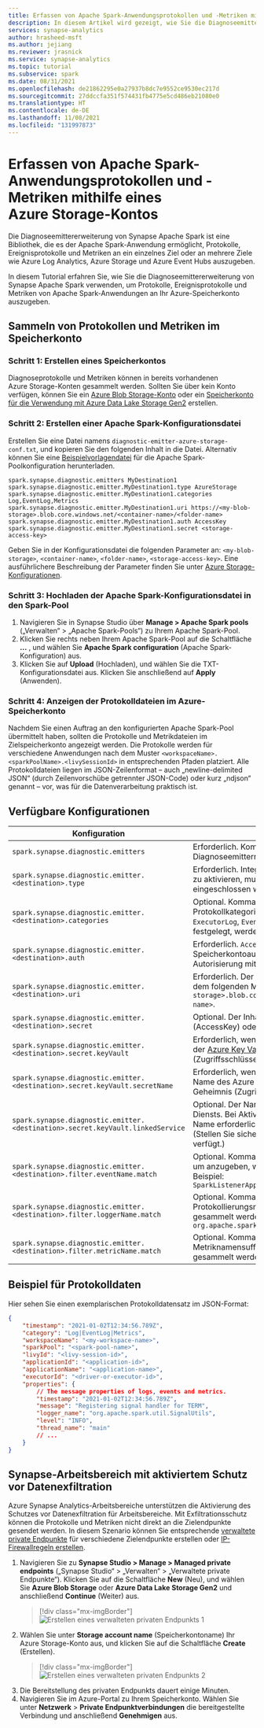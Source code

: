 ```yaml
---
title: Erfassen von Apache Spark-Anwendungsprotokollen und -Metriken mithilfe eines Azure Storage-Kontos
description: In diesem Artikel wird gezeigt, wie Sie die Diagnoseemittererweiterung von Synapse Spark verwenden, um Protokolle, Ereignisprotokolle und Metriken zu sammeln, und Sie erfahren, wie Sie die Grafana-Dashboards integrieren.
services: synapse-analytics
author: hrasheed-msft
ms.author: jejiang
ms.reviewer: jrasnick
ms.service: synapse-analytics
ms.topic: tutorial
ms.subservice: spark
ms.date: 08/31/2021
ms.openlocfilehash: de21862295e0a27937b8dc7e9552ce9530ec217d
ms.sourcegitcommit: 27ddccfa351f574431fb4775e5cd486eb21080e0
ms.translationtype: HT
ms.contentlocale: de-DE
ms.lasthandoff: 11/08/2021
ms.locfileid: "131997873"
---
```

# <a name="collect-your-apache-spark-applications-logs-and-metrics-using-azure-storage-account"></a>Erfassen von Apache Spark-Anwendungsprotokollen und -Metriken mithilfe eines Azure Storage-Kontos

Die Diagnoseemittererweiterung von Synapse Apache Spark ist eine Bibliothek, die es der Apache Spark-Anwendung ermöglicht, Protokolle, Ereignisprotokolle und Metriken an ein einzelnes Ziel oder an mehrere Ziele wie Azure Log Analytics, Azure Storage und Azure Event Hubs auszugeben. 

In diesem Tutorial erfahren Sie, wie Sie die Diagnoseemittererweiterung von Synapse Apache Spark verwenden, um Protokolle, Ereignisprotokolle und Metriken von Apache Spark-Anwendungen an Ihr Azure-Speicherkonto auszugeben.

## <a name="collect-logs-and-metrics-to-storage-account"></a>Sammeln von Protokollen und Metriken im Speicherkonto

### <a name="step-1-create-a-storage-account"></a>Schritt 1: Erstellen eines Speicherkontos

Diagnoseprotokolle und Metriken können in bereits vorhandenen Azure Storage-Konten gesammelt werden. Sollten Sie über kein Konto verfügen, können Sie ein [Azure Blob Storage-Konto](../../storage/common/storage-account-create.md) oder ein [Speicherkonto für die Verwendung mit Azure Data Lake Storage Gen2](../../storage/blobs/create-data-lake-storage-account.md) erstellen.

### <a name="step-2-create-an-apache-spark-configuration-file"></a>Schritt 2: Erstellen einer Apache Spark-Konfigurationsdatei

Erstellen Sie eine Datei namens `diagnostic-emitter-azure-storage-conf.txt`, und kopieren Sie den folgenden Inhalt in die Datei. Alternativ können Sie eine [Beispielvorlagendatei](https://go.microsoft.com/fwlink/?linkid=2169375) für die Apache Spark-Poolkonfiguration herunterladen.

```
spark.synapse.diagnostic.emitters MyDestination1
spark.synapse.diagnostic.emitter.MyDestination1.type AzureStorage
spark.synapse.diagnostic.emitter.MyDestination1.categories Log,EventLog,Metrics
spark.synapse.diagnostic.emitter.MyDestination1.uri https://<my-blob-storage>.blob.core.windows.net/<container-name>/<folder-name>
spark.synapse.diagnostic.emitter.MyDestination1.auth AccessKey
spark.synapse.diagnostic.emitter.MyDestination1.secret <storage-access-key>
```

Geben Sie in der Konfigurationsdatei die folgenden Parameter an: `<my-blob-storage>`, `<container-name>`, `<folder-name>`, `<storage-access-key>`.
Eine ausführlichere Beschreibung der Parameter finden Sie unter [Azure Storage-Konfigurationen](#available-configurations).

### <a name="step-3-upload-the-apache-spark-configuration-file-to-spark-pool"></a>Schritt 3: Hochladen der Apache Spark-Konfigurationsdatei in den Spark-Pool

1. Navigieren Sie in Synapse Studio über **Manage > Apache Spark pools** („Verwalten“ > „Apache Spark-Pools“) zu Ihrem Apache Spark-Pool.
1. Klicken Sie rechts neben Ihrem Apache Spark-Pool auf die Schaltfläche **...** , und wählen Sie **Apache Spark configuration** (Apache Spark-Konfiguration) aus.
1. Klicken Sie auf **Upload** (Hochladen), und wählen Sie die TXT-Konfigurationsdatei aus. Klicken Sie anschließend auf **Apply** (Anwenden).

### <a name="step-4-view-the-logs-files-in-azure-storage-account"></a>Schritt 4: Anzeigen der Protokolldateien im Azure-Speicherkonto


Nachdem Sie einen Auftrag an den konfigurierten Apache Spark-Pool übermittelt haben, sollten die Protokolle und Metrikdateien im Zielspeicherkonto angezeigt werden.
Die Protokolle werden für verschiedene Anwendungen nach dem Muster `<workspaceName>.<sparkPoolName>.<livySessionId>` in entsprechenden Pfaden platziert.
Alle Protokolldateien liegen im JSON-Zeilenformat – auch „newline-delimited JSON“ (durch Zeilenvorschübe getrennter JSON-Code) oder kurz „ndjson“ genannt – vor, was für die Datenverarbeitung praktisch ist.

## <a name="available-configurations"></a>Verfügbare Konfigurationen

| Konfiguration | BESCHREIBUNG |
| --- | --- |
| `spark.synapse.diagnostic.emitters`                                         | Erforderlich. Kommagetrennte Liste der Zielnamen von Diagnoseemittern. Zum Beispiel, `MyDest1,MyDest2` |
| `spark.synapse.diagnostic.emitter.<destination>.type`                       | Erforderlich. Integrierter Zieltyp. Um das Azure-Speicherziel zu aktivieren, muss `AzureStorage` in dieses Feld eingeschlossen werden. |
| `spark.synapse.diagnostic.emitter.<destination>.categories`                 | Optional. Kommagetrennte Liste der ausgewählten Protokollkategorien. Verfügbare Werte: `DriverLog`, `ExecutorLog`, `EventLog`, `Metrics`. Ist diese Option nicht festgelegt, werden standardmäßig **alle** Kategorien verwendet. |
| `spark.synapse.diagnostic.emitter.<destination>.auth`                       | Erforderlich. `AccessKey` für die Verwendung der Speicherkontoautorisierung per [Zugriffsschlüssel](../../storage/common/storage-account-keys-manage.md). `SAS` für die Autorisierung mit [Shared Access Signatures (SAS)](../../storage/common/storage-sas-overview.md). |
| `spark.synapse.diagnostic.emitter.<destination>.uri`                        | Erforderlich. Der Ordner-URI des Zielblobcontainers. Muss dem folgenden Muster entsprechen: `https://<my-blob-storage>.blob.core.windows.net/<container-name>/<folder-name>`. |
| `spark.synapse.diagnostic.emitter.<destination>.secret`                     | Optional. Der Inhalt des Geheimnisses: Zugriffsschlüssel (AccessKey) oder SAS. |
| `spark.synapse.diagnostic.emitter.<destination>.secret.keyVault`            | Erforderlich, wenn `.secret` nicht angegeben wird. Der Name der [Azure Key Vault-Instanz](../../key-vault/general/overview.md), in der das Geheimnis (Zugriffsschlüssel oder SAS) gespeichert ist. |
| `spark.synapse.diagnostic.emitter.<destination>.secret.keyVault.secretName` | Erforderlich, wenn `.secret.keyVault` angegeben wird. Der Name des Azure Key Vault-Geheimnisses, in dem das Geheimnis (Zugriffsschlüssel oder SAS) gespeichert ist. |
| `spark.synapse.diagnostic.emitter.<destination>.secret.keyVault.linkedService` | Optional. Der Name des mit Azure Key Vault verknüpften Diensts. Bei Aktivierung in der Synapse-Pipeline ist dieser Name erforderlich, um das Geheimnis aus AKV abzurufen. (Stellen Sie sicher, dass MSI über Leseberechtigung für AKV verfügt.) |
| `spark.synapse.diagnostic.emitter.<destination>.filter.eventName.match`     | Optional. Kommagetrennte Liste mit Spark-Ereignisnamen, um anzugeben, welche Ereignisse gesammelt werden sollen. Beispiel: `SparkListenerApplicationStart,SparkListenerApplicationEnd` |
| `spark.synapse.diagnostic.emitter.<destination>.filter.loggerName.match`    | Optional. Kommagetrennte Liste mit log4j-Protokollierungsnamen, um anzugeben, welche Protokolle gesammelt werden sollen. Beispiel: `org.apache.spark.SparkContext,org.example.Logger` |
| `spark.synapse.diagnostic.emitter.<destination>.filter.metricName.match`    | Optional. Kommagetrennte Liste mit Spark-Metriknamensuffixen, um anzugeben, welche Metriken gesammelt werden sollen. Beispiel: `jvm.heap.used` |

## <a name="log-data-sample"></a>Beispiel für Protokolldaten

Hier sehen Sie einen exemplarischen Protokolldatensatz im JSON-Format:

```json
{
    "timestamp": "2021-01-02T12:34:56.789Z",
    "category": "Log|EventLog|Metrics",
    "workspaceName": "<my-workspace-name>",
    "sparkPool": "<spark-pool-name>",
    "livyId": "<livy-session-id>",
    "applicationId": "<application-id>",
    "applicationName": "<application-name>",
    "executorId": "<driver-or-executor-id>",
    "properties": {
        // The message properties of logs, events and metrics.
        "timestamp": "2021-01-02T12:34:56.789Z",
        "message": "Registering signal handler for TERM",
        "logger_name": "org.apache.spark.util.SignalUtils",
        "level": "INFO",
        "thread_name": "main"
        // ...
    }
}
```

## <a name="synapse-workspace-with-data-exfiltration-protection-enabled"></a>Synapse-Arbeitsbereich mit aktiviertem Schutz vor Datenexfiltration

Azure Synapse Analytics-Arbeitsbereiche unterstützen die Aktivierung des Schutzes vor Datenexfiltration für Arbeitsbereiche. Mit Exfiltrationsschutz können die Protokolle und Metriken nicht direkt an die Zielendpunkte gesendet werden. In diesem Szenario können Sie entsprechende [verwaltete private Endpunkte](../../synapse-analytics/security/synapse-workspace-managed-private-endpoints.md) für verschiedene Zielendpunkte erstellen oder [IP-Firewallregeln erstellen](../../synapse-analytics/security/synapse-workspace-ip-firewall.md).


1. Navigieren Sie zu **Synapse Studio > Manage > Managed private endpoints** („Synapse Studio“ > „Verwalten“ > „Verwaltete private Endpunkte“). Klicken Sie auf die Schaltfläche **New** (Neu), und wählen Sie **Azure Blob Storage** oder **Azure Data Lake Storage Gen2** und anschließend **Continue** (Weiter) aus.
   > [!div class="mx-imgBorder"]
   > ![Erstellen eines verwalteten privaten Endpunkts 1](./media/azure-synapse-diagnostic-emitters-azure-storage/create-private-endpoint-1.png)
2. Wählen Sie unter **Storage account name** (Speicherkontoname) Ihr Azure Storage-Konto aus, und klicken Sie auf die Schaltfläche **Create** (Erstellen).
   > [!div class="mx-imgBorder"]
   > ![Erstellen eines verwalteten privaten Endpunkts 2](./media/azure-synapse-diagnostic-emitters-azure-storage/create-private-endpoint-2.png)
3. Die Bereitstellung des privaten Endpunkts dauert einige Minuten.
4. Navigieren Sie im Azure-Portal zu Ihrem Speicherkonto. Wählen Sie unter **Netzwerk** > **Private Endpunktverbindungen** die bereitgestellte Verbindung und anschließend **Genehmigen** aus.


